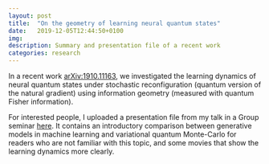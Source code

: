 ```yaml
---
layout: post
title:  "On the geometry of learning neural quantum states"
date:   2019-12-05T12:44:50+0100
img:
description: Summary and presentation file of a recent work
categories: research
---
```


In a recent work [arXiv:1910.11163](https://arxiv.org/abs/1910.11163), we investigated the learning dynamics of neural quantum states under stochastic reconfiguration (quantum version of the natural gradient) using information geometry (measured with quantum Fisher information). 

For interested people, I uploaded a presentation file from my talk in a Group seminar [here](http://www.thp.uni-koeln.de/~cypark/on-the-geometry-of-learning-neural-quantum-states).
It contains an introductory comparison between generative models in machine learning and variational quantum Monte-Carlo for readers who are not familiar with this topic, and some movies that show the learning dynamics more clearly.

